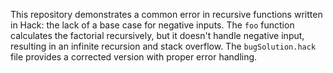 This repository demonstrates a common error in recursive functions written in Hack: the lack of a base case for negative inputs. The `foo` function calculates the factorial recursively, but it doesn't handle negative input, resulting in an infinite recursion and stack overflow. The `bugSolution.hack` file provides a corrected version with proper error handling.